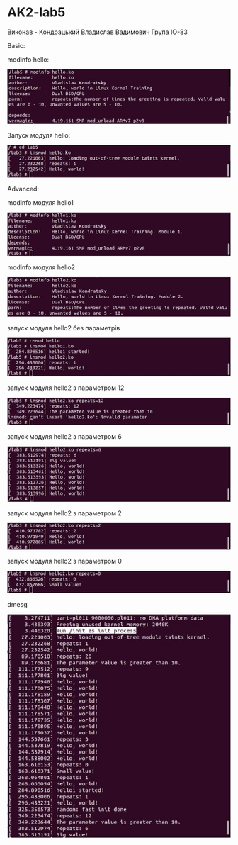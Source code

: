 # AK2-lab5

Виконав - Кондрацький Владислав Вадимович
Група ІО-83

Basic:

modinfo hello:

![lab5](img/1.jpg)

Запуск модуля hello:

![lab5](img/2.jpg)

Advanced:

modinfo модуля hello1

![lab5](img/3.jpg)

modinfo модуля hello2

![lab5](img/4.jpg)

запуск модуля hello2 без параметрів

![lab5](img/5.jpg)

запуск модуля hello2 з параметром 12

![lab5](img/6.jpg)

запуск модуля hello2 з параметром 6

![lab5](img/7.jpg)

запуск модуля hello2 з параметром 2

![lab5](img/8.jpg)

запуск модуля hello2 з параметром 0

![lab5](img/9.jpg)

dmesg

![lab5](img/10.jpg)

